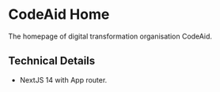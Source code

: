 # CodeAid Home

The homepage of digital transformation organisation CodeAid.

## Technical Details
- NextJS 14 with App router.